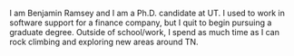 I am Benjamin Ramsey and I am a Ph.D. candidate at UT. 
I used to work in software support for a finance company, but I quit to begin pursuing a graduate degree. 
Outside of school/work, I spend as much time as I can rock climbing and exploring new areas around TN.
